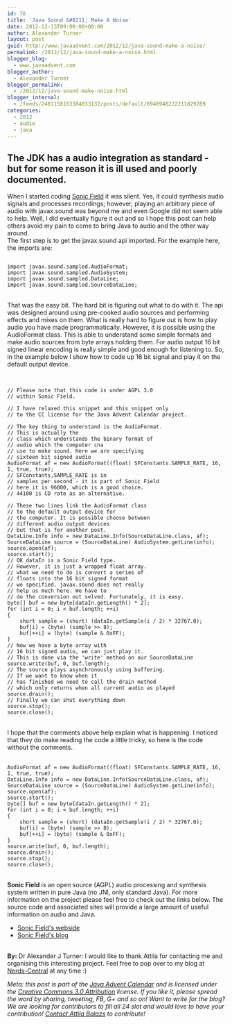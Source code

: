 ```yaml
---
id: 76
title: 'Java Sound &#8211; Make A Noise'
date: 2012-12-13T09:00:00+00:00
author: Alexander Turner
layout: post
guid: http://www.javaadvent.com/2012/12/java-sound-make-a-noise/
permalink: /2012/12/java-sound-make-a-noise.html
blogger_blog:
  - www.javaadvent.com
blogger_author:
  - Alexander Turner
blogger_permalink:
  - /2012/12/java-sound-make-noise.html
blogger_internal:
  - /feeds/2481158163384033132/posts/default/6946948222211829289
categories:
  - 2012
  - audio
  - java
---
```

<h2>The JDK has a audio integration as standard - but for some reason it is ill used and poorly documented.</h2>When I started coding <a href="http://www.sonicfield.co.uk/">Sonic Field</a> it was silent. Yes, it could synthesis audio signals and processes recordings; however, playing an arbitrary piece of audio with javax.sound was beyond me and even Google did not seem able to help. Well, I did eventually figure it out and so I hope this post can help others avoid my pain to come to bring Java to audio and the other way around.<br />The first step is to get the javax.sound api imported. For the example here, the imports are: <br /><pre><code><br />import javax.sound.sampled.AudioFormat;<br />import javax.sound.sampled.AudioSystem;<br />import javax.sound.sampled.DataLine;<br />import javax.sound.sampled.SourceDataLine;<br /></code></pre><br />That was the easy bit. The hard bit is figuring out what to do with it. The api was designed around using pre-cooked audio sources and performing effects and mixes on them. What is really hard to figure out is how to play audio you have made programmatically. However, it is possible using the AudioFormat class. This is able to understand some simple formats and make audio sources from byte arrays holding them. For audio output 16 bit signed linear encoding is really simple and good enough for listening to. So, in the example below I show how to code up 16 bit signal and play it on the default output device. <br /><br /><pre><code><br />// Please note that this code is under AGPL 3.0 <br />// within Sonic Field.<br /><br />// I have relaxed this snippet and this snippet only<br />// to the CC license for the Java Advent Calendar project.<br /><br />// The key thing to understand is the AudioFormat. <br />// This is actually the <br />// class which understands the binary format of <br />// audio which the computer cna<br />// use to make sound. Here we are specifying <br />// sixteen bit signed audio<br />AudioFormat af = new AudioFormat((float) SFConstants.SAMPLE_RATE, 16, 1, true, true);<br />// SFConstants,SAMPLE_RATE is in <br />// samples per second - it is part of Sonic Field<br />// here it is 96000, which is a good choice. <br />// 44100 is CD rate as an alternative.<br /><br />// These two lines link the AudioFormat class <br />// to the default output device for <br />// the computer. It is possible choose between <br />// different audio output devices<br />// but that is for another post.<br />DataLine.Info info = new DataLine.Info(SourceDataLine.class, af);<br />SourceDataLine source = (SourceDataLine) AudioSystem.getLine(info);<br />source.open(af);<br />source.start();<br />// OK dataIn is a Sonic Field type. <br />// However, it is just a wrapped float array.<br />// what we need to do is convert a series of <br />// floats into the 16 bit signed format<br />// we specified. javax.sound does not really <br />// help us much here. We have to<br />// do the conversion out selved. Fortunately, it is easy.<br />byte[] buf = new byte[dataIn.getLength() * 2];<br />for (int i = 0; i &lt; buf.length; ++i)<br />{<br />    short sample = (short) (dataIn.getSample(i / 2) * 32767.0);<br />    buf[i] = (byte) (sample &gt;&gt; 8);<br />    buf[++i] = (byte) (sample &amp; 0xFF);<br />}<br />// Now we have a byte array with <br />// 16 bit signed audio, we can just play it.<br />// This is done via the 'write' method on our SourceDataLine<br />source.write(buf, 0, buf.length);<br />// The source plays asynchronously using buffering. <br />// If we want to know when it<br />// has finished we need to call the drain method <br />// which only returns when all current audio as played <br />source.drain();<br />// Finally we can shut everything down<br />source.stop();<br />source.close();<br /></code></pre><br />I hope that the comments above help explain what is happening. I noticed that  they do make reading the code a little tricky, so here is the code without the comments. <br /><br /><pre><code>AudioFormat af = new AudioFormat((float) SFConstants.SAMPLE_RATE, 16, 1, true, true);<br />DataLine.Info info = new DataLine.Info(SourceDataLine.class, af);<br />SourceDataLine source = (SourceDataLine) AudioSystem.getLine(info);<br />source.open(af);<br />source.start();<br />byte[] buf = new byte[dataIn.getLength() * 2];<br />for (int i = 0; i &lt; buf.length; ++i)<br />{<br />    short sample = (short) (dataIn.getSample(i / 2) * 32767.0);<br />    buf[i] = (byte) (sample &gt;&gt; 8);<br />    buf[++i] = (byte) (sample &amp; 0xFF);<br />}<br />source.write(buf, 0, buf.length);<br />source.drain();<br />source.stop();<br />source.close();<br /></code></pre><br /><strong>Sonic Field</strong> is an open source (AGPL) audio processing and synthesis system written in pure Java (no JNI, only standard Java). For more information on the project please feel free to check out the links below. The source code and associated sites will provide a large amount of useful information on audio and Java. <br /><ul><li><a href="http://www.sonicfield.co.uk/">Sonic Field's webside</a></li><li><a href="http://sonic-field.blogspot.co.uk/">Sonic Field's blog</a></li></ul><br /><strong>By:</strong> Dr Alexander J Turner: I would like to thank Attila for contacting me and organising this interesting project. Feel free to pop over to my blog at <a href="http://nerds-central.blogspot.com/" target="_blank">Nerds-Central</a> at any time :)<br /> <p><em>Meta: this post is part of the <a href="http://javaadvent.com/">Java Advent Calendar</a> and is licensed under the <a href="https://creativecommons.org/licenses/by/3.0/">Creative Commons 3.0 Attribution</a> license. If you like it, please spread the word by sharing, tweeting, FB, G+ and so on! Want to write for the blog? We are looking for contributors to fill all 24 slot and would love to have your contribution! <a href="mailto:dify.ltd@gmail.com">Contact Attila Balazs</a> to contribute!</em></p>